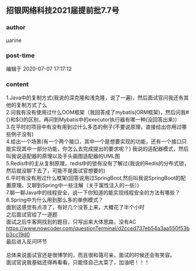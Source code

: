 ## 招银网络科技2021届提前批7.7号
### author 
μагine
### post-time 

编辑于  2020-07-07 17:17:12
### content 
<div class="post-topic-des nc-post-content">
 1.Java中的复制方式(我说的深克隆和浅克隆，说了一遍)，然后面试官问我还有其他的复制方式了么
 <br/>
 2.问我有没有使用过什么OOM框架（我回答成了mybatis(ORM框架)，然后问我#{}和${}的区别，再问到Mybatis中的executor执行器有哪一种(没回答出来)）
 <br/>
 3.在平时的项目中有没有用到过什么多态的例子(不要说原理，直接给出你用过哪些例子没有)
 <br/>
 4.给出一个场景(有一个两个接口，其中一个是想要实现的功能，还有一个接口只能实现其中一部分功能，你怎么去完成提出的要求呢？) 我说的适配器模式，然后叫我说适配器的原理以及手头画图适配器的UML图
 <br/>
 5.Redis中的主从复制原理，redis中的锁有没有了解过(我说的Redis的分布式锁，然后就没聊下去了，可能不是面试官想要的)
 <br/>
 6.平时有没有用过什么框架(回答说用过SpringBoot,然后叫我说SpringBoot的配置原理，又聊到Spring中一些注解（关于属性注入的一些）)
 <br/>
 7.聊一聊Java中的线程安全，说一下你知道的能实现线程安全的方法有哪些？
 <br/>
 8.Spring中为什么用到那么多的单例模式？
 <br/>
 面到这感觉有点凉了，有好几个没答上来，大概花了半个小时
 <br/>
 之后面试官给了一道题
 <br/>
 面试之后牛客网找到的题目，只写出来大体思路，没有AC
 <br/>
 <a href="https://www.nowcoder.com/questionTerminal/d2cced737eb54a3aa550f53bb3cc19d0" target="_blank">
  https://www.nowcoder.com/questionTerminal/d2cced737eb54a3aa550f53bb3cc19d0
 </a>
 <br/>
 最后进入反问环节
 <br/>
 <br/>
 总体来说面试官还是很博学的，而且很和蔼可亲，面试的时候还会有笑容。
 <br/>
 面试官说我基础还得再看看，只能怪自己太菜了，加油吧！！！
 <br/>
</div>
